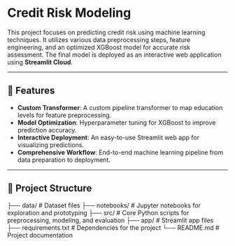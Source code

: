 # Credit Risk Modeling

This project focuses on predicting credit risk using machine learning techniques. It utilizes various data preprocessing steps, feature engineering, and an optimized XGBoost model for accurate risk assessment. The final model is deployed as an interactive web application using **Streamlit Cloud**.

---

## 🚀 Features
- **Custom Transformer**: A custom pipeline transformer to map education levels for feature preprocessing.
- **Model Optimization**: Hyperparameter tuning for XGBoost to improve prediction accuracy.
- **Interactive Deployment**: An easy-to-use Streamlit web app for visualizing predictions.
- **Comprehensive Workflow**: End-to-end machine learning pipeline from data preparation to deployment.

---

## 📂 Project Structure
├── data/ # Dataset files ├── notebooks/ # Jupyter notebooks for exploration and prototyping ├── src/ # Core Python scripts for preprocessing, modeling, and evaluation ├── app/ # Streamlit app files ├── requirements.txt # Dependencies for the project └── README.md # Project documentation
